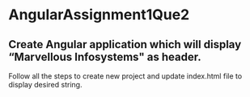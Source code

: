 # AngularAssignment1Que2

## Create Angular application which will display “Marvellous Infosystems" as header.
Follow all the steps to create new project and update index.html file to display
desired string.